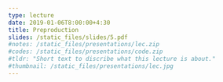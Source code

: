 ```yaml
---
type: lecture
date: 2019-01-06T8:00:00+4:30
title: Preproduction
slides: /static_files/slides/5.pdf
#notes: /static_files/presentations/lec.zip
#codes: /static_files/presentations/code.zip
#tldr: "Short text to discribe what this lecture is about."
#thumbnail: /static_files/presentations/lec.jpg
---
```

